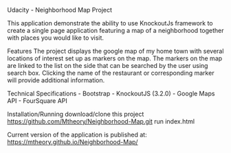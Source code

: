 ﻿Udacity - Neighborhood Map Project

This application demonstrate the ability to use KnockoutJs framework to create a single page application
featuring a map of a neighborhood together with places you would like to visit.

Features
The project displays the google map of my home town with several locations of interest set up as markers on the map.
The markers on the map are linked to the list on the side that can be searched by the user using search box.
Clicking the name of the restaurant or corresponding marker will provide additional information.

Technical Specifications
	- Bootstrap
	- KnockoutJS (3.2.0)
	- Google Maps API
	- FourSquare API

Installation/Running
download/clone this project https://github.com/Mtheory/Neighborhood-Map.git
run index.html

Current version of the application is published at: https://mtheory.github.io/Neighborhood-Map/
